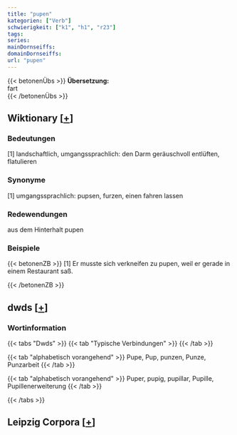 ```yaml
---
title: "pupen"
kategorien: ["Verb"]
schwierigkeit: ["k1", "h1", "r23"]
tags:
series:
mainDornseiffs:
domainDornseiffs:
url: "pupen"
---
```


{{< betonenÜbs >}}
**Übersetzung:**  
fart  
{{< /betonenÜbs >}}

## Wiktionary [[+](https://de.wiktionary.org/wiki/pupen)]

### Bedeutungen
[1] landschaftlich, umgangssprachlich: den Darm geräuschvoll entlüften, flatulieren  

### Synonyme
[1] umgangssprachlich: pupsen, furzen, einen fahren lassen  

### Redewendungen
aus dem Hinterhalt pupen  

### Beispiele
{{< betonenZB >}}
[1] Er musste sich verkneifen zu pupen, weil er gerade in einem Restaurant saß.  

{{< /betonenZB >}}


## dwds [[+](https://www.dwds.de/wb/pupen)]

### Wortinformation
{{< tabs "Dwds" >}}
{{< tab "Typische Verbindungen" >}}
{{< /tab >}}

{{< tab "alphabetisch vorangehend" >}}
Pupe, Pup, punzen, Punze, Punzarbeit
{{< /tab >}}

{{< tab "alphabetisch vorangehend" >}}
Puper, pupig, pupillar, Pupille, Pupillenerweiterung
{{< /tab >}}

{{< /tabs >}}

## Leipzig Corpora [[+](https://corpora.uni-leipzig.de/en/res?word=pupen&corpusId=deu_newscrawl-public_2018)]


